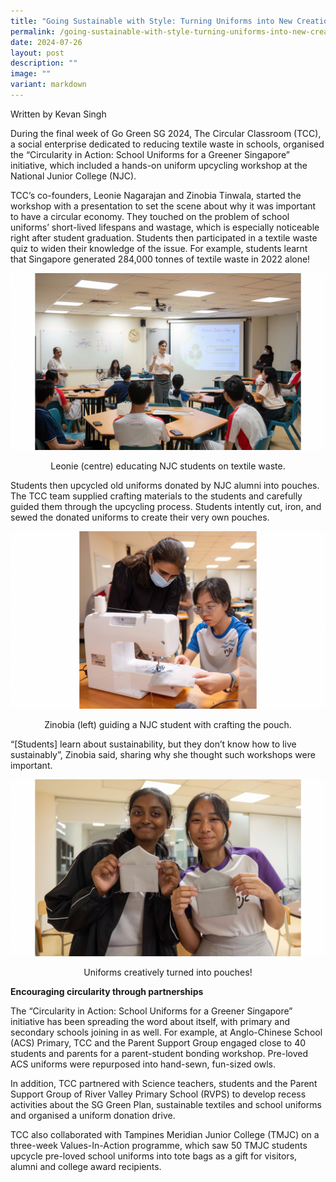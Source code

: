 ```yaml
---
title: "Going Sustainable with Style: Turning Uniforms into New Creations"
permalink: /going-sustainable-with-style-turning-uniforms-into-new-creations/
date: 2024-07-26
layout: post
description: ""
image: ""
variant: markdown
---
```

Written by Kevan Singh

During the final week of Go Green SG 2024, The Circular Classroom (TCC), a social enterprise dedicated to reducing textile waste in schools, organised the “Circularity in Action: School Uniforms for a Greener Singapore” initiative, which included a hands-on uniform upcycling workshop at the National Junior College (NJC).

TCC’s co-founders, Leonie Nagarajan and Zinobia Tinwala, started the workshop with a presentation to set the scene about why it was important to have a circular economy. They touched on the problem of school uniforms’ short-lived lifespans and wastage, which is especially noticeable right after student graduation. Students then participated in a textile waste quiz to widen their knowledge of the issue. For example, students learnt that Singapore generated 284,000 tonnes of textile waste in 2022 alone!

![Leonie teaching the class about waste](/images/Blog/TCC%20x%20NJC/30.png)
<div style="text-align:center">Leonie (centre) educating NJC students on textile waste.</div>

Students then upcycled old uniforms donated by NJC alumni into pouches. The TCC team supplied crafting materials to the students and carefully guided them through the upcycling process. Students intently cut, iron, and sewed the donated uniforms to create their very own pouches. 

![Zinobia (left) guiding a NJC student with crafting the pouch.](/images/Blog/TCC%20x%20NJC/31.png)
<div style="text-align:center">Zinobia (left) guiding a NJC student with crafting the pouch.</div>

“[Students] learn about sustainability, but they don’t know how to live sustainably”, Zinobia said, sharing why she thought such workshops were important. 

![Uniforms creatively turned into pouches!](/images/Blog/TCC%20x%20NJC/33.png)
<div style="text-align:center">Uniforms creatively turned into pouches!</div>

**Encouraging circularity through partnerships**

The “Circularity in Action: School Uniforms for a Greener Singapore” initiative has been spreading the word about itself, with primary and secondary schools joining in as well. For example, at Anglo-Chinese School (ACS) Primary, TCC and the Parent Support Group engaged close to 40 students and parents for a parent-student bonding workshop. Pre-loved ACS uniforms were repurposed into hand-sewn, fun-sized owls. 

In addition, TCC partnered with Science teachers, students and the Parent Support Group of River Valley Primary School (RVPS) to develop recess activities about the SG Green Plan, sustainable textiles and school uniforms and organised a uniform donation drive. 

TCC also collaborated with Tampines Meridian Junior College (TMJC) on a three-week Values-In-Action programme, which saw 50 TMJC students upcycle pre-loved school uniforms into tote bags as a gift for visitors, alumni and college award recipients.
